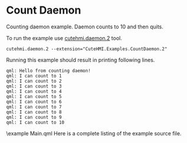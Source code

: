 # Count Daemon

Counting daemon example. Daemon counts to 10 and then quits.

To run the example use [cutehmi.daemon.2](../../../../tools/cutehmi.daemon.2/) tool.
```
cutehmi.daemon.2 --extension="CuteHMI.Examples.CountDaemon.2"
```

Running this example should result in printing following lines.
```
qml: Hello from counting daemon!
qml: I can count to 1
qml: I can count to 2
qml: I can count to 3
qml: I can count to 4
qml: I can count to 5
qml: I can count to 6
qml: I can count to 7
qml: I can count to 8
qml: I can count to 9
qml: I can count to 10
```

\example Main.qml
Here is a complete listing of the example source file.
